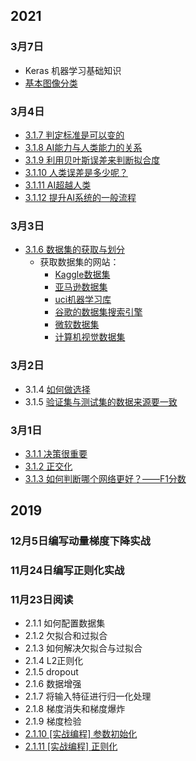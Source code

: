 ## 2021
### 3月7日
 - Keras 机器学习基础知识 
  - [基本图像分类](https://tensorflow.google.cn/tutorials/keras/classification)
### 3月4日
 - [3.1.7 判定标准是可以变的](http://captainbed.top/3-1-7)
 - [3.1.8 AI能力与人类能力的关系](http://captainbed.top/3-1-8)
 - [3.1.9 利用贝叶斯误差来判断拟合度](http://captainbed.top/3-1-9)
 - [3.1.10 人类误差是多少呢？](http://captainbed.top/3-1-10)
 - [3.1.11 AI超越人类](http://captainbed.top/3-1-11)
 - [3.1.12 提升AI系统的一般流程](http://captainbed.top/3-1-12/)
### 3月3日
 - [3.1.6 数据集的获取与划分](http://captainbed.top/3-1-6)
     - 获取数据集的网站：
       - [Kaggle数据集](http://www.kaggle.com/datasets)
       - [亚马逊数据集](https://registry.opendata.aws)
       - [uci机器学习库](https://archive.ics.uci.edu/ml/datasets.html)
       - [谷歌的数据集搜索引擎](https://toolbox.google.com/datasetsearch)
       - [微软数据集](https://msropendata.com)
       - [计算机视觉数据集](https://www.visualdata.io)

### 3月2日
 - 3.1.4 [如何做选择](http://captainbed.top/3-1-4)
 - 3.1.5 [验证集与测试集的数据来源要一致](http://captainbed.top/3-1-5)
### 3月1日
 - [3.1.1 决策很重要](http://captainbed.top/3-1-1)
 - [3.1.2 正交化](http://captainbed.top/3-1-2)
 - [3.1.3 如何判断哪个网络更好？——F1分数](http://captainbed.top/3-1-3)

## 2019
### 12月5日编写动量梯度下降实战

### 11月24日编写正则化实战

### 11月23日阅读
 - 2.1.1 如何配置数据集
 - 2.1.2 欠拟合和过拟合
 - 2.1.3 如何解决欠拟合与过拟合
 - 2.1.4 L2正则化
 - 2.1.5 dropout
 - 2.1.6 数据增强
 - 2.1.7 将输入特征进行归一化处理
 - 2.1.8 梯度消失和梯度爆炸
 - 2.1.9 梯度检验
 - [2.1.10 [实战编程] 参数初始化](http://captainbed.top/2-1-10)
 - [2.1.11 [实战编程] 正则化](http://captainbed.top/2-1-11)
 